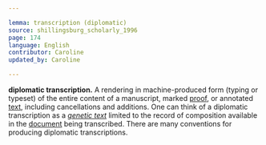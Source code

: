 ```yaml
---

lemma: transcription (diplomatic)
source: shillingsburg_scholarly_1996
page: 174
language: English
contributor: Caroline
updated_by: Caroline

---
```


**diplomatic transcription.** A rendering in machine-produced form (typing or typeset) of the entire content of a manuscript, marked [proof](proofs.html), or annotated [text](text.html), including cancellations and additions. One can think of a diplomatic transcription as a _[genetic text](textGenetic.html)_ limited to the record of composition available in the [document](document.html) being transcribed. There are many conventions for producing diplomatic transcriptions.
